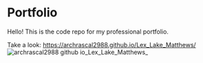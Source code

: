 # Portfolio
Hello! This is the code repo for my professional portfolio.

Take a look: https://archrascal2988.github.io/Lex_Lake_Matthews/
![archrascal2988 github io_Lex_Lake_Matthews_](https://user-images.githubusercontent.com/98786135/174662223-cf8ee05c-1a2f-48a9-9f5f-686d1cc28ca5.png)

